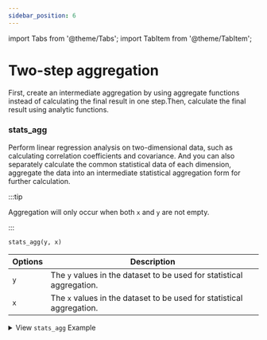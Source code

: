 ```yaml
---
sidebar_position: 6
---
```


import Tabs from '@theme/Tabs';
import TabItem from '@theme/TabItem';

# Two-step aggregation

First, create an intermediate aggregation by using aggregate functions instead of calculating the final result in one step.Then, calculate the final result using analytic functions.

<Tabs groupId="editions">

<TabItem value="Community" label="社区版">

</TabItem>

<TabItem value="Enterprise" label="企业版">

### stats_agg

Perform linear regression analysis on two-dimensional data, such as calculating correlation coefficients and covariance. And you can also separately calculate the common statistical data of each dimension, aggregate the data into an intermediate statistical aggregation form for further calculation.

:::tip

Aggregation will only occur when both `x` and `y` are not empty.

:::

```sql
stats_agg(y, x)
```

| Options | Description                                                                           |
| ------- | ------------------------------------------------------------------------------------- |
| `y`     | The `y` values in the dataset to be used for statistical aggregation. |
| `x`     | The `x` values in the dataset to be used for statistical aggregation. |

<details>
  <summary>View <code>stats_agg</code> Example</summary>

**Sample Data.**

```sql {1}
SELECT * FROM test_stats;
+-------------------------------+---+---+
| time                          | x | y |
+-------------------------------+---+---+
| 1970-01-01T00:00:00.000000001 | 1 | 1 |
| 1970-01-01T00:00:00.000000002 | 1 | 2 |
| 1970-01-01T00:00:00.000000003 | 1 | 3 |
| 1970-01-01T00:00:00.000000004 | 1 | 4 |
| 1970-01-01T00:00:00.000000005 | 1 | 5 |
| 1970-01-01T00:00:00.000000006 | 2 | 1 |
| 1970-01-01T00:00:00.000000007 | 2 | 2 |
| 1970-01-01T00:00:00.000000008 | 2 | 3 |
| 1970-01-01T00:00:00.000000009 | 2 | 4 |
| 1970-01-01T00:00:00.000000010 | 2 | 5 |
+-------------------------------+---+---+
```

**Use `stats_agg` to aggregate results.**

```sql {1}
SELECT stats_agg(y, x) FROM test_stats;
+------------------------------------------------------------------------------------------------------------------------------------------------------------+
| stats_agg(test_stats.y,test_stats.x)                                                                                                                       |
+------------------------------------------------------------------------------------------------------------------------------------------------------------+
| {n: 10, sx: 15.0, sx2: 2.5, sx3: -2.7755575615628914e-16, sx4: 0.6249999999999999, sy: 30.0, sy2: 20.0, sy3: -1.7763568394002505e-15, sy4: 68.0, sxy: 0.0} |
+------------------------------------------------------------------------------------------------------------------------------------------------------------+
```

**The above results returned a result set, with explanations for each return value respectively:**

```sql
{ 
  n:   bigint, -- count 
  sx:  double, -- sum(x)- sum(x)
  sx2: double, -- sum((x-sx/n)^2) (sum of squares)
  sx3: double, -- sum((x-sx/n)^3)
  sx4: double, -- sum((x-sx/n)^4)
  sy:  double, -- sum(y)
  sy2: double, -- sum((y-sy/n)^2) (sum of squares)
  sy3: double, -- sum((y-sy/n)^3)
  sy4: double, -- sum((y-sy/n)^4)
  sxy: double, -- sum((x-sx/n)*(y-sy/n)) (sum of products) 
}
```

 

**`stats_agg` supports the following functions for two-step aggregation**

| Function                             | Description                                                                                                                                              |
| ------------------------------------ | -------------------------------------------------------------------------------------------------------------------------------------------------------- |
| `num_vals`                           | Calculate the number of values in a two-dimensional statistical aggregate.                                                               |
| `average_y`, `average_x`             | Calculate the average from a two-dimensional statistical aggregate for the dimension specified.                                          |
| `sum_y`,` sum_x`                     | Calculate the sum from a two-dimensional statistical aggregate for the dimension specified.                                              |
| `stddev_samp_y`, `stddev_samp_x`     | Calculate the standard deviation of the specified dimension after two-dimensional statistical aggregation, with the method being sample. |
| `stddev_pop_y`, `stddev_pop_x`       | Calculate the standard deviation from a two-dimensional statistical aggregate for the dimension specified, method is population.         |
| `var_samp_y`,` var_samp_x`           | Calculate the variance of the specified dimension after two-dimensional statistical aggregation, with the method being sample.           |
| `var_pop_y`,` var_pop_x`             | Calculate the variance from a two-dimensional statistical aggregate for the dimension specified, method is population.                   |
| `skewness_samp_y`, `skewness_samp_x` | Calculate the skewness value of the specified dimension after two-dimensional statistical aggregation, with the method being sample.     |
| `skewness_pop_y`, `skewness_pop_x`   | Calculate the skewness value of the specified dimension after two-dimensional statistical aggregation, method is population.             |
| `kurtosis_samp_y`,` kurtosis_samp_x` | Calculate the kurtosis value of the specified dimension after two-dimensional statistical aggregation, with the method being sample.     |
| `kurtosis_pop_y`, `kurtosis_pop_x`   | Calculate the kurtosis value of the specified dimension after aggregating two-dimensional statistics, method is population.              |
| `correlation`                        | Calculate the correlation after two-dimensional statistical aggregation.                                                                 |
| `covariance_samp`, `covariance_pop`  | Calculate the covariance after two-dimensional statistical aggregation.                                                                  |
| `determination_coeff`                | Calculate the determination coefficient after two-dimensional statistical aggregation.                                                   |
| `slope`                              | Calculate the slope of the linear regression line based on two-dimensional statistical aggregation.                                      |
| `intercept`                          | Calculate the intercept of y after two-dimensional statistical aggregation.                                                              |
| `x_intercept`                        | Calculate the intercept of x after two-dimensional statistical aggregation.                                                              |

<details>
  <summary>View Sample</summary>

```sql {1}
SELECT stddev_samp_x(stats_agg(y, x)) FROM test_stats;
+-----------------------------------------------------+
| stddev_samp_x(stats_agg(test_stats.y,test_stats.x)) |
+-----------------------------------------------------+
| 0.5270462766947299                                  |
+-----------------------------------------------------+
```

 

</TabItem>

</Tabs>

### gauge_agg

Analyze Gauge data.Unlike Counter, Gauge can decrease as well as increase.

```sql
gauge_agg(time, numeric_expression)
```

| Options              | Description                                                                                                                                   |
| -------------------- | --------------------------------------------------------------------------------------------------------------------------------------------- |
| `numeric_expression` | Expression to operate on.Can be a constant, column, or function, and any combination of arithmetic operators. |

<details>
  <summary>View <code>gauge_agg</code> Example</summary>

```sql {1}
SELECT gauge_agg(time, pressure) FROM air GROUP BY date_trunc('month', time);
+-----------------------------------------------------------------------------------------------------------------------------------------------------------------------------------------------------------------+
| gauge_agg(air.time,air.pressure)                                                                                                                                                                                |
+-----------------------------------------------------------------------------------------------------------------------------------------------------------------------------------------------------------------+
| {first: {ts: 2023-03-01T00:00:00, val: 54.0}, second: {ts: 2023-03-01T00:00:00, val: 59.0}, penultimate: {ts: 2023-03-14T16:00:00, val: 55.0}, last: {ts: 2023-03-14T16:00:00, val: 80.0}, num_elements: 13122} |
| {first: {ts: 2023-02-01T00:00:00, val: 60.0}, second: {ts: 2023-02-01T00:00:00, val: 54.0}, penultimate: {ts: 2023-02-28T23:57:00, val: 74.0}, last: {ts: 2023-02-28T23:57:00, val: 59.0}, num_elements: 26880} |
| {first: {ts: 2023-01-14T16:00:00, val: 63.0}, second: {ts: 2023-01-14T16:00:00, val: 68.0}, penultimate: {ts: 2023-01-31T23:57:00, val: 54.0}, last: {ts: 2023-01-31T23:57:00, val: 77.0}, num_elements: 16640} |
+-----------------------------------------------------------------------------------------------------------------------------------------------------------------------------------------------------------------+
```

</details>

**`gauge_agg` supports the following functions for two-step aggregation**

| Function       | Description                                                                                                                                                                       |
| -------------- | --------------------------------------------------------------------------------------------------------------------------------------------------------------------------------- |
| `delta`        | Obtain the changes of Gauge within a period of time.This is a simple increment, calculated by subtracting the last seen value from the first one. |
| `time_delta`   | Get the duration, subtract the time of the last Gauge from the time of the first Gauge.                                                                           |
| `rate`         | Calculate the ratio of Gauge changes to time changes.                                                                                                             |
| `first_time`   | Get the minimum timestamp in the Gauge.                                                                                                                           |
| `last_time`    | Get the maximum timestamp in the Gauge.                                                                                                                           |
| `first_val`    | Get the value corresponding to the minimum timestamp in the Gauge.                                                                                                |
| `last_val`     | Get the value corresponding to the maximum timestamp in the Gauge.                                                                                                |
| `idelta_left`  | Calculate the earliest instantaneous change of Gauge.This is equal to the second value minus the first value.                                     |
| `idelta_right` | Calculate the latest instantaneous change of Gauge.This is equal to the last value minus the penultimate value.                                   |

### compact_state_agg

Given a system or value that switches between discrete states, summarize the time spent in each state.For example, you can use the `compact_state_agg` function to track the time the system spends in `error`, `running`, or `starting` states.

```sql
compact_state_agg(time_expression, state)
```

| Options           | Description                                                                                                                                         |
| ----------------- | --------------------------------------------------------------------------------------------------------------------------------------------------- |
| `time_expression` | The time expression to operate.Can be a constant, column, or function, and any combination of arithmetic operators. |

<details>
  <summary>View <code>compact_state_agg</code> Example</summary>

**The example dataset is as follows:**

```sql {1,2,3}
CREATE TABLE states(state STRING);
INSERT INTO states VALUES ('2020-01-01 10:00:00', 'starting'),('2020-01-01 10:30:00', 'running'),('2020-01-03 16:00:00', 'error'),('2020-01-03 18:30:00', 'starting'),('2020-01-03 19:30:00', 'running'),('2020-01-05 12:00:00', 'stopping');
SELECT * FROM states;
+---------------------+----------+
| time                | state    |
+---------------------+----------+
| 2020-01-01T10:00:00 | starting |
| 2020-01-01T10:30:00 | running  |
| 2020-01-03T16:00:00 | error    |
| 2020-01-03T18:30:00 | starting |
| 2020-01-03T19:30:00 | running  |
| 2020-01-05T12:00:00 | stopping |
+---------------------+----------+
```

**Aggregate using the `compact_state_agg` function:**

```sql {1}
SELECT compact_state_agg(time, state) FROM states;
+--------------------------------------------------------------------------------------------------------------------------------------------------------------------------------------------------------------------------------------------------------------------------------------------------------------------------------------------------------------------------------------+
| compact_state_agg(states.time,states.state)                                                                                                                                                                                                                                                                                                                                          |
+--------------------------------------------------------------------------------------------------------------------------------------------------------------------------------------------------------------------------------------------------------------------------------------------------------------------------------------------------------------------------------------+
| {state_duration: [{state: error, duration: 0 years 0 mons 0 days 2 hours 30 mins 0.000000000 secs}, {state: starting, duration: 0 years 0 mons 0 days 1 hours 30 mins 0.000000000 secs}, {state: stopping, duration: 0 years 0 mons 0 days 0 hours 0 mins 0.000000000 secs}, {state: running, duration: 0 years 0 mons 3 days 22 hours 0 mins 0.000000000 secs}], state_periods: []} |
+--------------------------------------------------------------------------------------------------------------------------------------------------------------------------------------------------------------------------------------------------------------------------------------------------------------------------------------------------------------------------------------+
```

</details>

**The above example aggregates the state data together for further analysis, `compact_state_agg` supports the following two-step aggregation functions:**

| Function                      | Description                                                                                                                            |
| ----------------------------- | -------------------------------------------------------------------------------------------------------------------------------------- |
| [`duration_in`](#duration_in) | Calculate the duration of a certain state, or calculate the duration of a certain state within a specific time period. |

#### duration_in

```sql
duration_in(state_agg_data, state [,begin_time, interval_time]) 
```

| Options          | Description                                                                                                           |
| ---------------- | --------------------------------------------------------------------------------------------------------------------- |
| `state_agg_data` | Result set returned by the `state_agg_data` function.                                                 |
| `state`          | The state type of any is the same as compact_state_agg.     |
| `begin_time`     | Optional, specifies the start time within the specified time period.                                  |
| `interval_time`  | Optional, specifies the duration of the time period, when not specified, the time period is infinite. |

<details>
  <summary>View <code>duration_in</code> Example</summary>

```sql {1}
SELECT duration_in(compact_state_agg(time, state), 'running') FROM states;
+--------------------------------------------------------------------------+
| duration_in(compact_state_agg(states.time,states.state),Utf8("running")) |
+--------------------------------------------------------------------------+
| 0 years 0 mons 3 days 22 hours 0 mins 0.000000000 secs                   |
+--------------------------------------------------------------------------+
```

</details>

### state_agg

Given a system or value that switches between discrete states, track transitions between states.

```sql
state_agg(time_expression, state)
```

Calculate the time spent in each state.

<details>
  <summary>View <code>state_agg</code> Example</summary>

**The example dataset is as follows:**

```sql {1,2,3}
CREATE TABLE states(state STRING);
INSERT INTO states VALUES('2020-01-01 10:00:00', 'starting'),('2020-01-01 10:30:00', 'running'),('2020-01-03 16:00:00', 'error'),('2020-01-03 18:30:00', 'starting'),('2020-01-03 19:30:00', 'running'),('2020-01-05 12:00:00', 'stopping');
SELECT * FROM states;
+---------------------+----------+
| time                | state    |
+---------------------+----------+
| 2020-01-01T10:00:00 | starting |
| 2020-01-01T10:30:00 | running  |
| 2020-01-03T16:00:00 | error    |
| 2020-01-03T18:30:00 | starting |
| 2020-01-03T19:30:00 | running  |
| 2020-01-05T12:00:00 | stopping |
+---------------------+----------+
```

**Use `state_agg` function to aggregate:**

```sql {1}
SELECT state_agg(time, state) FROM states;
+--------------------------------------------------------------------------------------------------------------------------------------------------------------------------------------------------------------------------------------------------------------------------------------------------------------------------------------------------------------------------------------------------------------------------------------------------------------------------------------------------------------------------------------------------------------------------------------------------------------------------------------------------------------------------------------------------------------------------------------------------------------------------------------------------------------------+
| state_agg(states.time,states.state)                                                                                                                                                                                                                                                                                                                                                                                                                                                                                                                                                                                                                                                                                                                                                                                |
+--------------------------------------------------------------------------------------------------------------------------------------------------------------------------------------------------------------------------------------------------------------------------------------------------------------------------------------------------------------------------------------------------------------------------------------------------------------------------------------------------------------------------------------------------------------------------------------------------------------------------------------------------------------------------------------------------------------------------------------------------------------------------------------------------------------------+
| {state_duration: [{state: running, duration: 0 years 0 mons 3 days 22 hours 0 mins 0.000000000 secs}, {state: error, duration: 0 years 0 mons 0 days 2 hours 30 mins 0.000000000 secs}, {state: stopping, duration: 0 years 0 mons 0 days 0 hours 0 mins 0.000000000 secs}, {state: starting, duration: 0 years 0 mons 0 days 1 hours 30 mins 0.000000000 secs}], state_periods: [{state: running, periods: [{start_time: 2020-01-01T10:30:00, end_time: 2020-01-03T16:00:00}, {start_time: 2020-01-03T19:30:00, end_time: 2020-01-05T12:00:00}]}, {state: starting, periods: [{start_time: 2020-01-01T10:00:00, end_time: 2020-01-01T10:30:00}, {start_time: 2020-01-03T18:30:00, end_time: 2020-01-03T19:30:00}]}, {state: error, periods: [{start_time: 2020-01-03T16:00:00, end_time: 2020-01-03T18:30:00}]}]} |
+--------------------------------------------------------------------------------------------------------------------------------------------------------------------------------------------------------------------------------------------------------------------------------------------------------------------------------------------------------------------------------------------------------------------------------------------------------------------------------------------------------------------------------------------------------------------------------------------------------------------------------------------------------------------------------------------------------------------------------------------------------------------------------------------------------------------+
```

</details>

**The above example aggregates the state data together for further analysis, `state_agg` supports the following two-step aggregation functions:**

| Function                                   | Description                                                                                                                            |
| ------------------------------------------ | -------------------------------------------------------------------------------------------------------------------------------------- |
| [`duration_in`](#duration_in-1)            | Calculate the duration of a certain state, or calculate the duration of a certain state within a specific time period. |
| [state_at](#state_at) | Statistics are in a state of affairs at a time.                                                                        |

#### duration_in

```sql
duration_in(state_agg_data, state [,begin_time, interval_time]) 
```

| Options          | Description                                                                                                           |
| ---------------- | --------------------------------------------------------------------------------------------------------------------- |
| `state_agg_data` | Result set returned by the `state_agg` function.                                                      |
| `state`          | The state type of `any` is the same as `compact_state_agg`.                                           |
| `begin_time`     | Optional, specifies the start time within the specified time period.                                  |
| `interval_time`  | Optional, specifies the duration of the time period, when not specified, the time period is infinite. |

<details>
  <summary>View <code>duration_in</code> Example</summary>

\*\*Calculate the duration of the 'running' status.

```sql {1}
SELECT duration_in(state_agg(time, state), 'running') FROM states;
+------------------------------------------------------------------+
| duration_in(state_agg(states.time,states.state),Utf8("running")) |
+------------------------------------------------------------------+
| 0 years 0 mons 3 days 22 hours 0 mins 0.000000000 secs           |
+------------------------------------------------------------------+
```

**Calculate the duration of the 'running' state starting from '2020-01-01 11:00:00'.**

```sql {1}
SELECT duration_in(state_agg(time, state), 'running', Timestamp '2020-01-01 11:00:00') FROM states;
+----------------------------------------------------------------------------------------------+
| duration_in(state_agg(states.time,states.state),Utf8("running"),Utf8("2020-01-01 11:00:00")) |
+----------------------------------------------------------------------------------------------+
| 0 years 0 mons 3 days 21 hours 30 mins 0.000000000 secs                                      |
+----------------------------------------------------------------------------------------------+
```

**Calculate the duration of the 'running' state starting from 2020-01-01 11:00:00 within four days.**

```sql {1}
SELECT duration_in(state_agg(time, state), 'running', Timestamp '2020-01-01 11:00:00', interval '4 day') FROM states;
+-------------------------------------------------------------------------------------------------------------------------------------------+
| duration_in(state_agg(states.time,states.state),Utf8("running"),Utf8("2020-01-01 11:00:00"),IntervalMonthDayNano("73786976294838206464")) |
+-------------------------------------------------------------------------------------------------------------------------------------------+
| 0 years 0 mons 3 days 20 hours 30 mins 0.000000000 secs                                                                                   |
+-------------------------------------------------------------------------------------------------------------------------------------------+
```

</details>

#### state_at

```
state_at(state_agg_data, time_expression)
```

| Options           | Description                                                                                                                                         |
| ----------------- | --------------------------------------------------------------------------------------------------------------------------------------------------- |
| `state_agg_data`  | Result set returned by the `state_agg` function.                                                                                    |
| `time_expression` | The time expression to operate.Can be a constant, column, or function, and any combination of arithmetic operators. |

<details>
  <summary>View <code>state_at</code> Example</summary>

```sql {1}
SELECT state_at(state_agg(time, state), Timestamp '2020-01-01 10:30:00') FROM states;
+---------------------------------------------------------------------------+
| state_at(state_agg(states.time,states.state),Utf8("2020-01-01 10:30:00")) |
+---------------------------------------------------------------------------+
| running                                                                   |
+---------------------------------------------------------------------------+
```

</details>

<Tabs groupId="editions">

<TabItem value="Community" label="社区版">

</TabItem>

<TabItem value="Enterprise" label="企业版">

### candlestick_agg

Conduct financial asset data analysis, can obtain the opening and closing prices of stocks, as well as the lowest and highest prices.

```sql
candlestick_agg(time, price, volume)
```

<details>
  <summary>View <code>candlestick_agg</code> Example</summary>

**The example dataset is as follows:**

```sql {1-3}
CREATE TABLE IF NOT EXISTS tick(price bigint ,volume bigint);
INSERT tick(time, price, volume) VALUES('1999-12-31 00:00:00.000', 111, 444),('1999-12-31 00:00:00.005', 222, 444),('1999-12-31 00:00:00.010', 333, 222),('1999-12-31 00:00:10.015', 444, 111),('1999-12-31 00:00:10.020', 222, 555),('1999-12-31 00:10:00.025', 333, 555),('1999-12-31 00:10:00.030', 444, 333),('1999-12-31 01:00:00.035', 555, 222);
SELECT * FROM tick;
+-------------------------+-------+--------+
| time                    | price | volume |
+-------------------------+-------+--------+
| 1999-12-31T00:00:00     | 111   | 444    |
| 1999-12-31T00:00:00.005 | 222   | 444    |
| 1999-12-31T00:00:00.010 | 333   | 222    |
| 1999-12-31T00:00:10.015 | 444   | 111    |
| 1999-12-31T00:00:10.020 | 222   | 555    |
| 1999-12-31T00:10:00.025 | 333   | 555    |
| 1999-12-31T00:10:00.030 | 444   | 333    |
| 1999-12-31T01:00:00.035 | 555   | 222    |
+-------------------------+-------+--------+
```

**Use `candlestick_agg` for aggregation.**

```sql {1}
SELECT candlestick_agg(time, price, volume) FROM tick;
+-------------------------------------------------------------------------------------------------------------------------------------------------------------------------------------------------------------------------------------+
| candlestick_agg(tick.time,tick.price,tick.volume)                                                                                                                                                                                   |
+-------------------------------------------------------------------------------------------------------------------------------------------------------------------------------------------------------------------------------------+
| {open: {ts: 1999-12-31T00:00:00, val: 111.0}, close: {ts: 1999-12-31T01:00:00.035, val: 555.0}, low: {ts: 1999-12-31T00:00:00, val: 111.0}, high: {ts: 1999-12-31T01:00:00.035, val: 555.0}, volume: {vol: 2886.0, vwap: 850149.0}} |
+-------------------------------------------------------------------------------------------------------------------------------------------------------------------------------------------------------------------------------------+
```

</details>

**You can extract the opening price, closing price, etc. separately in the above example.Supported functions include:**

| Function     | Description                                    |
| ------------ | ---------------------------------------------- |
| `close`      | Closing price.                 |
| `close_time` | Closing time.                  |
| `high`       | High price.                    |
| `high_time`  | High price time.               |
| `low`        | Low price.                     |
| `low_time`   | Low price time.                |
| `open`       | Opening price.                 |
| `open_time`  | Opening time.                  |
| `volume`     | Total cumulative.              |
| `vwap`       | Volume Weighted Average Price. |

<details>
  <summary>View example</summary>

```sql {1}
SELECT close(candlestick_agg(time,price,volume)) AS close_price FROM tick;
+-------------+
| close_price |
+-------------+
| 555.0       |
+-------------+
```

</details>

</TabItem>

</Tabs>
